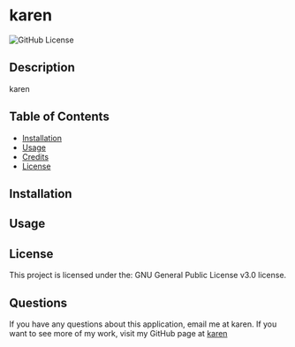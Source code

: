 # karen
 <img src="https://img.shields.io/badge/license-GNU General Public License v3.0-blue.svg" alt="GitHub License">

  ## Description
  karen  
  
  
  ## Table of Contents  
  * [Installation](#installation)
  * [Usage](#usage)
  * [Credits](#credits)
  * [License](#license)
  
  ## Installation

  ## Usage

  ## License
This project is licensed under the: GNU General Public License v3.0 license.

  ## Questions
  If you have any questions about this application, email me at karen.
  If you want to see more of my work, visit my GitHub page at [karen](https://github.com/karen)

